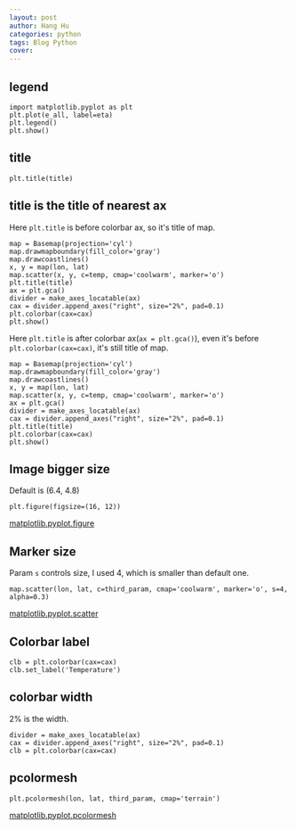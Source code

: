 ```yaml
---
layout: post
author: Hang Hu
categories: python
tags: Blog Python 
cover: 
---
```

## legend

```
import matplotlib.pyplot as plt
plt.plot(e_all, label=eta)
plt.legend()
plt.show()
```


## title


```
plt.title(title)
```


## title is the title of nearest ax


Here `plt.title` is before colorbar ax, so it's title of map.


```
map = Basemap(projection='cyl')
map.drawmapboundary(fill_color='gray')
map.drawcoastlines()
x, y = map(lon, lat)
map.scatter(x, y, c=temp, cmap='coolwarm', marker='o')
plt.title(title)
ax = plt.gca()
divider = make_axes_locatable(ax)
cax = divider.append_axes("right", size="2%", pad=0.1)
plt.colorbar(cax=cax)
plt.show()
```


Here `plt.title` is after colorbar ax(`ax = plt.gca()`), even it's before `plt.colorbar(cax=cax)`, it's still title of map.



```
map = Basemap(projection='cyl')
map.drawmapboundary(fill_color='gray')
map.drawcoastlines()
x, y = map(lon, lat)
map.scatter(x, y, c=temp, cmap='coolwarm', marker='o')
ax = plt.gca()
divider = make_axes_locatable(ax)
cax = divider.append_axes("right", size="2%", pad=0.1)
plt.title(title)
plt.colorbar(cax=cax)
plt.show()
```


## Image bigger size


Default is (6.4, 4.8)


```
plt.figure(figsize=(16, 12))
```


[matplotlib.pyplot.figure](https://matplotlib.org/api/_as_gen/matplotlib.pyplot.figure.html)


## Marker size


Param `s` controls size, I used 4, which is smaller than default one.


```
map.scatter(lon, lat, c=third_param, cmap='coolwarm', marker='o', s=4, alpha=0.3)
```


[matplotlib.pyplot.scatter](https://matplotlib.org/api/_as_gen/matplotlib.pyplot.scatter.html)


## Colorbar label


```
clb = plt.colorbar(cax=cax)
clb.set_label('Temperature')
```


## colorbar width


2% is the width.


```
divider = make_axes_locatable(ax)
cax = divider.append_axes("right", size="2%", pad=0.1)
clb = plt.colorbar(cax=cax)
```


## pcolormesh


```
plt.pcolormesh(lon, lat, third_param, cmap='terrain')
```


[matplotlib.pyplot.pcolormesh](https://matplotlib.org/api/_as_gen/matplotlib.pyplot.pcolormesh.html)
